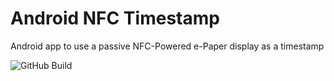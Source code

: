 # Android NFC Timestamp
Android app to use a passive NFC-Powered e-Paper display as a timestamp

![GitHub Build](https://img.shields.io/github/workflow/status/thomasleplus/android-nfc-timestamp/Gradle%20CI)
